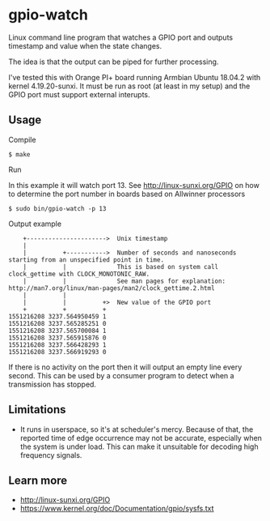 # gpio-watch

Linux command line program that watches a GPIO port and outputs timestamp and value when the state changes.

The idea is that the output can be piped for further processing.

I've tested this with Orange PI+ board running Armbian Ubuntu 18.04.2 with kernel 4.19.20-sunxi.
It must be run as root (at least in my setup) and the GPIO port must support external interupts.

## Usage
Compile
```
$ make
```
Run

In this example it will watch port 13. See http://linux-sunxi.org/GPIO on how to determine the port number in boards based on Allwinner processors
```
$ sudo bin/gpio-watch -p 13
```

Output example
```
    +---------------------->  Unix timestamp
    |
    |          +----------->  Number of seconds and nanoseconds starting from an unspecified point in time.
    |          |              This is based on system call clock_gettime with CLOCK_MONOTONIC_RAW.
    |          |              See man pages for explanation: http://man7.org/linux/man-pages/man2/clock_gettime.2.html
    |          |
    |          |          +>  New value of the GPIO port
    +          +          +
1551216208 3237.564950459 1
1551216208 3237.565285251 0
1551216208 3237.565700084 1
1551216208 3237.565915876 0
1551216208 3237.566428293 1
1551216208 3237.566919293 0
```

If there is no activity on the port then it will output an empty line every second. This can be used by a consumer program to detect when a transmission has stopped.

## Limitations
* It runs in userspace, so it's at scheduler's mercy. Because of that, the reported time of edge occurrence may not be accurate, especially when the system is under load.
This can make it unsuitable for decoding high frequency signals.


## Learn more
* http://linux-sunxi.org/GPIO
* https://www.kernel.org/doc/Documentation/gpio/sysfs.txt

